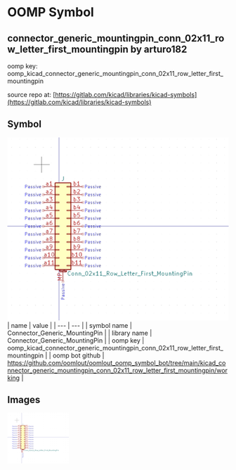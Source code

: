 # OOMP Symbol  
## connector_generic_mountingpin_conn_02x11_row_letter_first_mountingpin  by arturo182  
  
oomp key: oomp_kicad_connector_generic_mountingpin_conn_02x11_row_letter_first_mountingpin  
  
source repo at: [https://gitlab.com/kicad/libraries/kicad-symbols](https://gitlab.com/kicad/libraries/kicad-symbols)  
## Symbol  
  
[![working.png](working_600.png)](working.png)  
| name | value | 
| --- | --- | 
| symbol name | Connector_Generic_MountingPin | 
| library name | Connector_Generic_MountingPin | 
| oomp key | oomp_kicad_connector_generic_mountingpin_conn_02x11_row_letter_first_mountingpin | 
| oomp bot github | https://github.com/oomlout/oomlout_oomp_symbol_bot/tree/main/kicad_connector_generic_mountingpin_conn_02x11_row_letter_first_mountingpin/working | 
## Images  
  
[![working.png](working_140.png)](working.png)  
